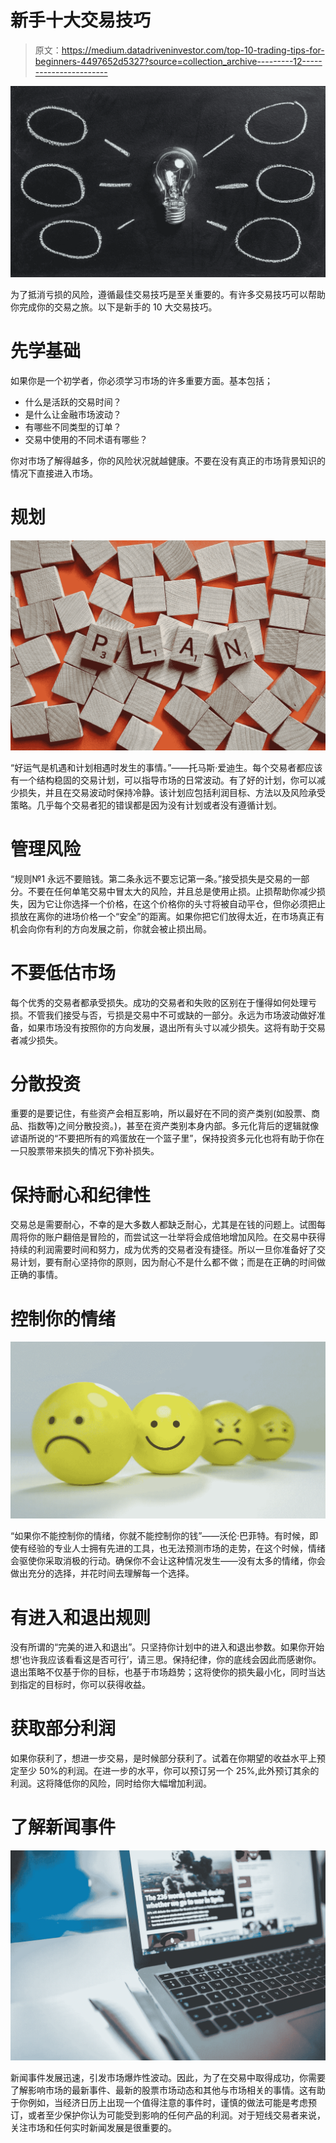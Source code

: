 # 新手十大交易技巧

> 原文：<https://medium.datadriveninvestor.com/top-10-trading-tips-for-beginners-4497652d5327?source=collection_archive---------12----------------------->

![](img/9d1d28c93ffb27473af9e167961a1488.png)

为了抵消亏损的风险，遵循最佳交易技巧是至关重要的。有许多交易技巧可以帮助你完成你的交易之旅。以下是新手的 10 大交易技巧。

# 先学基础

如果你是一个初学者，你必须学习市场的许多重要方面。基本包括；

*   什么是活跃的交易时间？
*   是什么让金融市场波动？
*   有哪些不同类型的订单？
*   交易中使用的不同术语有哪些？

你对市场了解得越多，你的风险状况就越健康。不要在没有真正的市场背景知识的情况下直接进入市场。

# 规划

![](img/cec98df4a428552f1a59697247e538d0.png)

“好运气是机遇和计划相遇时发生的事情。”——托马斯·爱迪生。每个交易者都应该有一个结构稳固的交易计划，可以指导市场的日常波动。有了好的计划，你可以减少损失，并且在交易波动时保持冷静。该计划应包括利润目标、方法以及风险承受策略。几乎每个交易者犯的错误都是因为没有计划或者没有遵循计划。

# 管理风险

“规则№1 永远不要赔钱。第二条永远不要忘记第一条。”接受损失是交易的一部分。不要在任何单笔交易中冒太大的风险，并且总是使用止损。止损帮助你减少损失，因为它让你选择一个价格，在这个价格你的头寸将被自动平仓，但你必须把止损放在离你的进场价格一个“安全”的距离。如果你把它们放得太近，在市场真正有机会向你有利的方向发展之前，你就会被止损出局。

# 不要低估市场

每个优秀的交易者都承受损失。成功的交易者和失败的区别在于懂得如何处理亏损。不管我们接受与否，亏损是交易中不可或缺的一部分。永远为市场波动做好准备，如果市场没有按照你的方向发展，退出所有头寸以减少损失。这将有助于交易者减少损失。

# 分散投资

重要的是要记住，有些资产会相互影响，所以最好在不同的资产类别(如股票、商品、指数等)之间分散投资。)，甚至在资产类别本身内部。多元化背后的逻辑就像谚语所说的“不要把所有的鸡蛋放在一个篮子里”，保持投资多元化也将有助于你在一只股票带来损失的情况下弥补损失。

# 保持耐心和纪律性

交易总是需要耐心，不幸的是大多数人都缺乏耐心，尤其是在钱的问题上。试图每周将你的账户翻倍是冒险的，而尝试这一壮举将会成倍地增加风险。在交易中获得持续的利润需要时间和努力，成为优秀的交易者没有捷径。所以一旦你准备好了交易计划，要有耐心坚持你的原则，因为耐心不是什么都不做；而是在正确的时间做正确的事情。

# 控制你的情绪

![](img/8ac0b13a9e4c82a0daf1a6cbd64af3e9.png)

“如果你不能控制你的情绪，你就不能控制你的钱”——沃伦·巴菲特。有时候，即使有经验的专业人士拥有先进的工具，也无法预测市场的走势，在这个时候，情绪会驱使你采取消极的行动。确保你不会让这种情况发生——没有太多的情绪，你会做出充分的选择，并花时间去理解每一个选择。

# 有进入和退出规则

没有所谓的“完美的进入和退出”。只坚持你计划中的进入和退出参数。如果你开始想‘也许我应该看看这是否可行’，请三思。保持纪律，你的底线会因此而感谢你。退出策略不仅基于你的目标，也基于市场趋势；这将使你的损失最小化，同时当达到指定的目标时，你可以获得收益。

# 获取部分利润

如果你获利了，想进一步交易，是时候部分获利了。试着在你期望的收益水平上预定至少 50%的利润。在进一步的水平，你可以预订另一个 25%,此外预订其余的利润。这将降低你的风险，同时给你大幅增加利润。

# 了解新闻事件

![](img/fb7de0b73179342eaeed4bdbd37479e5.png)

新闻事件发展迅速，引发市场爆炸性波动。因此，为了在交易中取得成功，你需要了解影响市场的最新事件、最新的股票市场动态和其他与市场相关的事情。这有助于你例如，当经济日历上出现一个值得注意的事件时，谨慎的做法可能是考虑预订，或者至少保护你认为可能受到影响的任何产品的利润。对于短线交易者来说，关注市场和任何实时新闻发展是很重要的。
